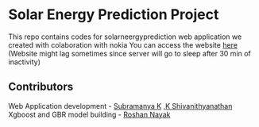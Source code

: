 # Solar Energy Prediction Project
This repo contains codes for solarneergyprediction web application we created with colaboration with nokia
You can access the website [here](https://solarenergyprediction.herokuapp.com/)
(Website might lag sometimes since server will go to sleep after 30 min of inactivity)
## Contributors
Web Application development - [Subramanya K](https://github.com/subramanyakrishna) ,[K Shivanithyanathan](https://github.com/shivanithyak)  
Xgboost and GBR model building - [Roshan Nayak](https://github.com/RosNayak)
